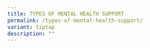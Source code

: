 ```yaml
---
title: TYPES OF MENTAL HEALTH SUPPORT
permalink: /types-of-mental-health-support/
variant: tiptap
description: ""
---
```

